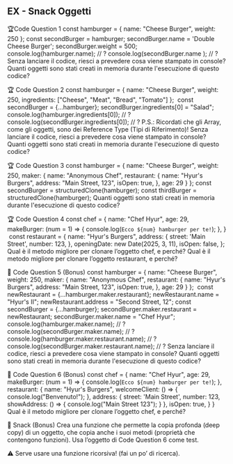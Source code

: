 ## EX - Snack Oggetti

🏆Code Question 1
const hamburger = { name: "Cheese Burger", weight: 250 };
const secondBurger = hamburger;
secondBurger.name = 'Double Cheese Burger';
secondBurger.weight = 500;
​
console.log(hamburger.name); // ?
console.log(secondBurger.name ); // ?
Senza lanciare il codice, riesci a prevedere cosa viene stampato in console?
Quanti oggetti sono stati creati in memoria durante l'esecuzione di questo codice?


🏆 Code Question 2
const hamburger = { 
    name: "Cheese Burger", 
    weight: 250,
    ingredients: ["Cheese", "Meat", "Bread", "Tomato"]
};
​
const secondBurger = {...hamburger};
secondBurger.ingredients[0] = "Salad";
​
console.log(hamburger.ingredients[0]); // ?
console.log(secondBurger.ingredients[0]); // ?
P.S.: Ricordati che gli Array, come gli oggetti, sono dei Reference Type (Tipi di Riferimento)!
Senza lanciare il codice, riesci a prevedere cosa viene stampato in console?
Quanti oggetti sono stati creati in memoria durante l'esecuzione di questo codice?


🏆 Code Question 3
const hamburger = { 
    name: "Cheese Burger", 
    weight: 250,
    maker: {
        name: "Anonymous Chef",
        restaurant: {
            name: "Hyur's Burgers",
            address: "Main Street, 123",
            isOpen: true,
        },
        age: 29
    }
};
​
const secondBurger = structuredClone(hamburger);
const thirdBurger = structuredClone(hamburger);
Quanti oggetti sono stati creati in memoria durante l'esecuzione di questo codice?


🏆 Code Question 4
const chef = {
    name: "Chef Hyur",
    age: 29,
    makeBurger: (num = 1) => {
        console.log(`Ecco ${num} hamburger per te!`);
    },
}
​
const restaurant = {
    name: "Hyur's Burgers",
    address: {
        street: 'Main Street',
        number: 123,
    },
    openingDate: new Date(2025, 3, 11),
    isOpen: false,
};
Qual è il metodo migliore per clonare l’oggetto chef, e perché?
Qual è il metodo migliore per clonare l’oggetto restaurant, e perché?


🎯 Code Question 5 (Bonus)
const hamburger = { 
    name: "Cheese Burger", 
    weight: 250,
    maker: {
        name: "Anonymous Chef",
        restaurant: {
            name: "Hyur's Burgers",
            address: "Main Street, 123",
            isOpen: true,
        },
        age: 29
    }
};
​
const newRestaurant = {...hamburger.maker.restaurant};
newRestaurant.name = "Hyur's II";
newRestaurant.address = "Second Street, 12";
const secondBurger = {...hamburger};
secondBurger.maker.restaurant = newRestaurant;
secondBurger.maker.name = "Chef Hyur";
​
console.log(hamburger.maker.name); // ?
console.log(secondBurger.maker.name); // ?
console.log(hamburger.maker.restaurant.name); // ?
console.log(secondBurger.maker.restaurant.name); // ?
Senza lanciare il codice, riesci a prevedere cosa viene stampato in console?
Quanti oggetti sono stati creati in memoria durante l'esecuzione di questo codice?


🎯 Code Question 6 (Bonus)
const chef = {
    name: "Chef Hyur",
    age: 29,
    makeBurger: (num = 1) => {
        console.log(`Ecco ${num} hamburger per te!`);
    },
    restaurant: {
        name: "Hyur's Burgers",
        welcomeClient: () => {
            console.log("Benvenuto!");
        },
        address: {
            street: 'Main Street',
            number: 123,
            showAddress: () => {
                console.log("Main Street 123");
            }
        },
        isOpen: true,
    }
}
Qual è il metodo migliore per clonare l’oggetto chef, e perché?


🎯 Snack  (Bonus)
Crea una funzione che permette la copia profonda (deep copy) di un oggetto, che copia anche i suoi metodi (proprietà che contengono funzioni). Usa l’oggetto di Code Question 6 come test.

⚠️ Serve usare una funzione ricorsiva! (fai un po’ di ricerca).